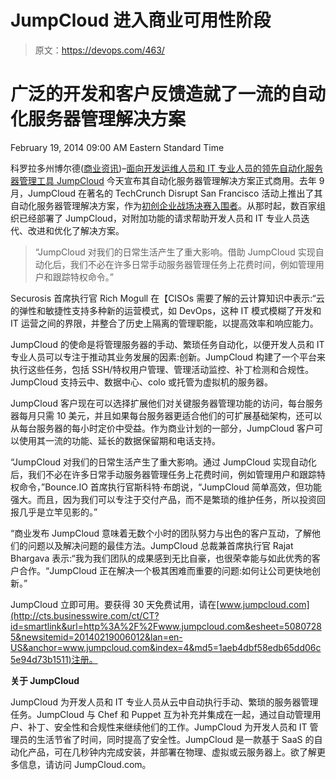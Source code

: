 # JumpCloud 进入商业可用性阶段

> 原文：<https://devops.com/463/>

# 广泛的开发和客户反馈造就了一流的自动化服务器管理解决方案

<time itemprop="dateModified" datetime="2014-02-19T14:00:00Z">February 19, 2014 09:00 AM Eastern Standard Time</time>

科罗拉多州博尔德([商业资讯](http://www.businesswire.com/))–[面向开发运维人员和 IT 专业人员的领先自动化服务器管理工具 JumpCloud](http://cts.businesswire.com/ct/CT?id=smartlink&url=https%3A%2F%2Fwww.jumpcloud.com%2F&esheet=50807285&newsitemid=20140219006012&lan=en-US&anchor=JumpCloud&index=1&md5=7714d985d49ff11fbea45780ea7928d7) 今天宣布其自动化服务器管理解决方案正式商用。去年 9 月，JumpCloud 在著名的 TechCrunch Disrupt San Francisco 活动上推出了其自动化服务器管理解决方案，作为[初创企业战场决赛入围者](http://cts.businesswire.com/ct/CT?id=smartlink&url=http%3A%2F%2Ftechcrunch.com%2Fvideo%2Fjumpcloud-makes-cloud-based-security-quick-easy-and-effective%2F517927670%2F&esheet=50807285&newsitemid=20140219006012&lan=en-US&anchor=Startup+Battlefield+finalist&index=2&md5=ef5ea4546e4fb40d0af8576acac32148)。从那时起，数百家组织已经部署了 JumpCloud，对附加功能的请求帮助开发人员和 IT 专业人员迭代、改进和优化了解决方案。

> “JumpCloud 对我们的日常生活产生了重大影响。借助 JumpCloud 实现自动化后，我们不必在许多日常手动服务器管理任务上花费时间，例如管理用户和跟踪特权命令。”

Securosis 首席执行官 Rich Mogull 在【CISOs 需要了解的云计算知识中表示:“云的弹性和敏捷性支持多种新的运营模式，如 DevOps，这种 IT 模式模糊了开发和 IT 运营之间的界限，并整合了历史上隔离的管理职能，以提高效率和响应能力。

JumpCloud 的使命是将管理服务器的手动、繁琐任务自动化，以便开发人员和 IT 专业人员可以专注于推动其业务发展的因素:创新。JumpCloud 构建了一个平台来执行这些任务，包括 SSH/特权用户管理、管理活动监控、补丁检测和合规性。JumpCloud 支持云中、数据中心、colo 或托管为虚拟机的服务器。

JumpCloud 客户现在可以选择扩展他们对关键服务器管理功能的访问，每台服务器每月只需 10 美元，并且如果每台服务器更适合他们的可扩展基础架构，还可以从每台服务器的每小时定价中受益。作为商业计划的一部分，JumpCloud 客户可以使用其一流的功能、延长的数据保留期和电话支持。

“JumpCloud 对我们的日常生活产生了重大影响。通过 JumpCloud 实现自动化后，我们不必在许多日常手动服务器管理任务上花费时间，例如管理用户和跟踪特权命令，”Bounce.IO 首席执行官斯科特·布朗说，“JumpCloud 简单高效，但功能强大。而且，因为我们可以专注于交付产品，而不是繁琐的维护任务，所以投资回报几乎是立竿见影的。”

“商业发布 JumpCloud 意味着无数个小时的团队努力与出色的客户互动，了解他们的问题以及解决问题的最佳方法。JumpCloud 总裁兼首席执行官 Rajat Bhargava 表示:“我为我们团队的成果感到无比自豪，也很荣幸能与如此优秀的客户合作。“JumpCloud 正在解决一个极其困难而重要的问题:如何让公司更快地创新。”

JumpCloud 立即可用。要获得 30 天免费试用，请在[www.jumpcloud.com](http://cts.businesswire.com/ct/CT?id=smartlink&url=http%3A%2F%2Fwww.jumpcloud.com&esheet=50807285&newsitemid=20140219006012&lan=en-US&anchor=www.jumpcloud.com&index=4&md5=1aeb4dbf58edb65dd06c5e94d73b1511)注册。

**关于 JumpCloud**

JumpCloud 为开发人员和 IT 专业人员从云中自动执行手动、繁琐的服务器管理任务。JumpCloud 与 Chef 和 Puppet 互为补充并集成在一起，通过自动管理用户、补丁、安全性和合规性来继续他们的工作。JumpCloud 为开发人员和 IT 管理员的生活节省了时间，同时提高了安全性。JumpCloud 是一款基于 SaaS 的自动化产品，可在几秒钟内完成安装，并部署在物理、虚拟或云服务器上。欲了解更多信息，请访问 JumpCloud.com。